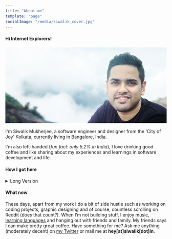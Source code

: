 ```yaml
---
title: "About me"
template: "page"
socialImage: "/media/siwalik_cover.jpg"
---
```


#### Hi Internet Explorers!

![Author's photo with hills and clouds in the background.](/media/siwalik_cover.jpg)

I'm Siwalik Mukherjee, a software engineer and designer from the 'City of Joy' Kolkata, currently living in Bangalore, India.

I'm also left-handed (<i>fun fact: only 5.2% in India</i>), I love drinking good coffee and like sharing about my experiences and learnings in software development and life.

#### How I got here
<details>

<summary>Long Version</summary>

I was fifteen, and full of vim and vigour when I laid hands on the Windows 2000 PC that my family got me. It was my first interaction with technology (after the television, yeah). Like a regular kid who poked around HTML and CSS those days, I geeked out building simple static sites on good old Yahoo Geocities.

Soon, I graduated to creating and maintaining an online blog called Techtreck Magazine, where I wrote about tech and white hat stuffs. This was also my primary web-dev playground at that time and pretty hit among my peers at high school. Nearly two years in and a few thousand visitors/month later had to pull the plugs on this project to stay out of trouble at school after some friends bricked school computers and all suspects pointed to some article they read on my blog. Soon I moved to Bangalore - the Silicon Valley of India, to complete my graduation in CS Engineering.

I’m incredibly fortunate to have mingled with peers who motivated me a lot in college to grow. They shared the same values as I did for learning. This was a period when I taught myself to design and code and got my first break as a web developer. Little did I know that my first gig set the stage for my career.

<i>It's a huge opportunity to love doing something and also have an entire booming industry to support your passion and financial needs. Isn't it?</i> 

College was disappointing for the first two years with ancient syllabus being taught which didn't motivate to create but only replicate. So I started focussing on things that didn't suck. The last two years in college, I freelanced a lot for small businesses and wrote articles on various websites about the little things I learnt. <i>By the way, did I tell you that one of my answers on <a target="blank" rel="noreferrer" href="https://qr.ae/TUvKfR">Quora</a> got me my first full-time job in one of India's biggest unicorn startups (Freshworks)?</i>

</details>



#### What now

These days, apart from my work I do a bit of side hustle such as working on coding projects, graphic designing and of course, countless scrolling on Reddit (does that count?). When I’m not building stuff, I enjoy music, <a href="https://www.duolingo.com/siwalikm" target="blank" rel="noreferrer">learning languages</a> and hanging out with friends and family. My friends says I can make pretty great coffee. Have something for me? Ask me anything (moderately decent) on <a target="blank" rel="noreferrer" href="https://twitter.com/siwalikm">my Twitter</a> or mail me at <strong>hey[at]siwalik[dot]in</strong>.